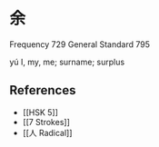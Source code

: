 # 余
Frequency 729
General Standard 795

yú
I, my, me; surname; surplus

## References
- [[HSK 5]]
- [[7 Strokes]]
- [[人 Radical]]